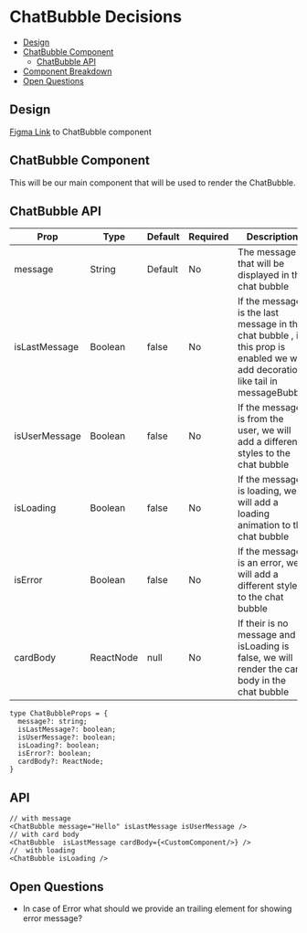 # ChatBubble Decisions

- [Design](#design)
- [ChatBubble Component](#ChatBubble-component)
  - [ChatBubble API](#ChatBubble-api)
- [Component Breakdown](#component-breakdown)
- [Open Questions](#open-questions)

## Design

[Figma Link](https://www.figma.com/design/jubmQL9Z8V7881ayUD95ps/Blade-DSL?node-id=100413-32686&t=n9A7LztwEkIsly3v-0) to ChatBubble component

## ChatBubble Component

This will be our main component that will be used to render the ChatBubble.

## ChatBubble API

| Prop          | Type      | Default | Required | Description                                                                                                                       |
| ------------- | --------- | ------- | -------- | --------------------------------------------------------------------------------------------------------------------------------- |
| message       | String    | Default | No       | The message that will be displayed in the chat bubble                                                                             |
| isLastMessage | Boolean   | false   | No       | If the message is the last message in the chat bubble , if this prop is enabled we will add decoration like tail in messageBubble |
| isUserMessage | Boolean   | false   | No       | If the message is from the user, we will add a different styles to the chat bubble                                                |
| isLoading     | Boolean   | false   | No       | If the message is loading, we will add a loading animation to the chat bubble                                                     |
| isError       | Boolean   | false   | No       | If the message is an error, we will add a different style to the chat bubble                                                      |
| cardBody      | ReactNode | null    | No       | If their is no message and isLoading is false, we will render the card body in the chat bubble|

```tsx
type ChatBubbleProps = {
  message?: string;
  isLastMessage?: boolean;
  isUserMessage?: boolean;
  isLoading?: boolean;
  isError?: boolean;
  cardBody?: ReactNode;
}
```
## API 
```tsx
// with message
<ChatBubble message="Hello" isLastMessage isUserMessage />
// with card body
<ChatBubble  isLastMessage cardBody={<CustomComponent/>} />
//  with loading
<ChatBubble isLoading />
````


## Open Questions
- In case of Error what should we provide an trailing element for showing error message?